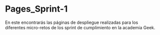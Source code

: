 # Pages_Sprint-1
En este encontrarás las páginas de despliegue realizadas para los diferentes micro-retos de los sprint de cumplimiento en la academia Geek.
